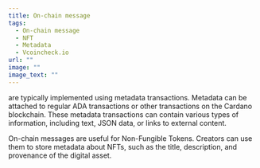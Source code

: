 ```yaml
---
title: On-chain message
tags:
  - On-chain message
  - NFT
  - Metadata
  - Vcoincheck.io
url: ""
image: ""
image_text: ""
---
```


are typically implemented using metadata transactions. Metadata can be attached to regular ADA transactions or other transactions on the Cardano blockchain. These metadata transactions can contain various types of information, including text, JSON data, or links to external content.  
  
On-chain messages are useful for Non-Fungible Tokens. Creators can use them to store metadata about NFTs, such as the title, description, and provenance of the digital asset.
